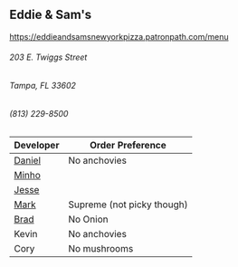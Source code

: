 ## Eddie & Sam's
https://eddieandsamsnewyorkpizza.patronpath.com/menu
###### 203 E. Twiggs Street
###### Tampa, FL 33602
###### (813) 229-8500

Developer     | Order Preference
--------------|---------------------
[Daniel](https://github.com/dtartaglia)           	| No anchovies
[Minho](https://github.com/minhochoi)               | 
[Jesse](https://github.com/jessecurry)              | 
[Mark](http://github.com/mark-smithtb)              | Supreme (not picky though)
[Brad](https://github.com/bself)                    | No Onion
Kevin                                               | No anchovies
Cory                                                | No mushrooms
